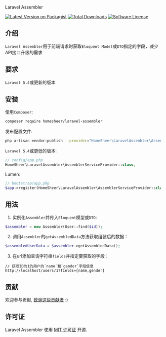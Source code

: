 Laravel Assembler

[![Latest Version on Packagist](https://img.shields.io/packagist/v/homesheer/laravel-assembler.svg?style=flat-square)](https://packagist.org/packages/homesheer/laravel-assembler)
[![Total Downloads](https://img.shields.io/packagist/dt/homesheer/laravel-assembler.svg?style=flat-square)](https://packagist.org/packages/homesheer/laravel-assembler)
[![Software License](https://img.shields.io/badge/license-MIT-brightgreen.svg?style=flat-square)](LICENSE.md)

## 介绍

`Laravel Assembler`用于前端请求时获取`Eloquent Model`或`DTO`指定的字段，减少API接口升级的需求

## 要求
`Laravel 5.4`或更新的版本

## 安装

使用`Composer`:

``` bash
composer require homesheer/laravel-assembler
```

发布配置文件:

```bash
php artisan vendor:publish --provider="HomeSheer\LaravelAssembler\AssemblerServiceProvider" --tag="config"
```

`Laravel 5.4`或更低的版本:

```php
// config/app.php
HomeSheer\LaravelAssembler\AssemblerServiceProvider::class,
```

Lumen:

```php
// bootstrap/app.php
$app->register(HomeSheer\LaravelAssembler\AssemblerServiceProvider::class);
```

## 用法

1. 实例化`Assembler`并传入`Eloquent`模型或`DTO`:

```php
$assembler = new Assembler(User::find($id));
```

2. 调用`Assembler`的`getAssembledData`方法获取组装后的数据：

```php
$assembledUserData = $assembler->getAssembledData();
```

3. 在url添加查询字符串`fields`并指定要获取的字段：

```
// 获取ID为1的用户的`name`和`gender`字段信息
http://localhost/users/1?fields={name,gender}
```
    
## 贡献

欢迎参与贡献, [致谢这些贡献者](https://github.com/homesheer/laravel-assembler/graphs/contributors) :)

## 许可证

Laravel Assembler 使用 [MIT 许可证](http://opensource.org/licenses/MIT) 开源.